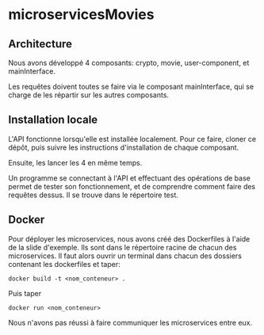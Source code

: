 # microservicesMovies

## Architecture

Nous avons développé 4 composants: crypto, movie, user-component, et mainInterface.

Les requêtes doivent toutes se faire via le composant mainInterface, qui se charge de les répartir sur les autres composants.

## Installation locale

L'API fonctionne lorsqu'elle est installée localement. Pour ce faire, cloner ce dépôt, puis suivre les instructions d'installation de chaque composant.

Ensuite, les lancer les 4 en même temps.

Un programme se connectant à l'API et effectuant des opérations de base permet de tester son fonctionnement, et de comprendre comment faire des requêtes dessus. Il se trouve dans le répertoire test.

## Docker

Pour déployer les microservices, nous avons créé des Dockerfiles à l'aide de la slide d'exemple. Ils sont dans le répertoire racine de chacun des microservices.
Il faut alors ouvrir un terminal dans chacun des dossiers contenant les dockerfiles et taper:

`docker build -t <nom_conteneur> .`

Puis taper

`docker run <nom_conteneur>`

Nous n'avons pas réussi à faire communiquer les microservices entre eux.
